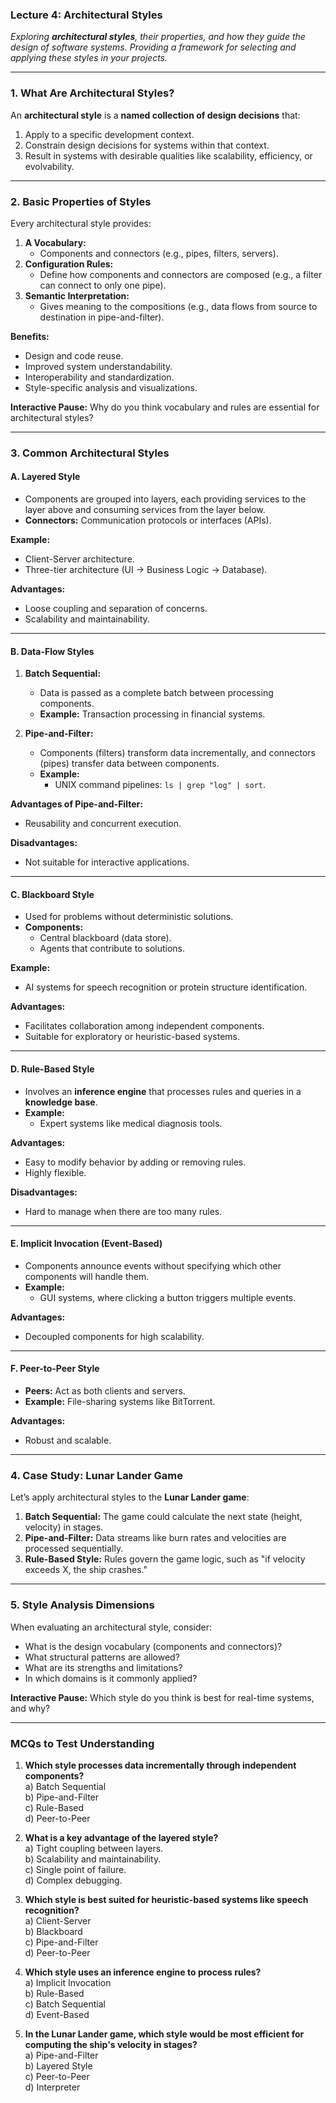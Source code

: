 ### **Lecture 4: Architectural Styles**  
*Exploring **architectural styles**, their properties, and how they guide the design of software systems. Providing a framework for selecting and applying these styles in your projects.*

---

### **1. What Are Architectural Styles?**  
An **architectural style** is a **named collection of design decisions** that:  
1. Apply to a specific development context.  
2. Constrain design decisions for systems within that context.  
3. Result in systems with desirable qualities like scalability, efficiency, or evolvability.  

---

### **2. Basic Properties of Styles**  
Every architectural style provides:  
1. **A Vocabulary:**  
   - Components and connectors (e.g., pipes, filters, servers).  
2. **Configuration Rules:**  
   - Define how components and connectors are composed (e.g., a filter can connect to only one pipe).  
3. **Semantic Interpretation:**  
   - Gives meaning to the compositions (e.g., data flows from source to destination in pipe-and-filter).  

**Benefits:**  
- Design and code reuse.  
- Improved system understandability.  
- Interoperability and standardization.  
- Style-specific analysis and visualizations.  

**Interactive Pause:** Why do you think vocabulary and rules are essential for architectural styles?  

---

### **3. Common Architectural Styles**  

#### **A. Layered Style**  
- Components are grouped into layers, each providing services to the layer above and consuming services from the layer below.  
- **Connectors:** Communication protocols or interfaces (APIs).  

**Example:**  
- Client-Server architecture.  
- Three-tier architecture (UI → Business Logic → Database).  

**Advantages:**  
- Loose coupling and separation of concerns.  
- Scalability and maintainability.  

---

#### **B. Data-Flow Styles**  

1. **Batch Sequential:**  
   - Data is passed as a complete batch between processing components.  
   - **Example:** Transaction processing in financial systems.  

2. **Pipe-and-Filter:**  
   - Components (filters) transform data incrementally, and connectors (pipes) transfer data between components.  
   - **Example:**  
     - UNIX command pipelines: `ls | grep "log" | sort`.  

**Advantages of Pipe-and-Filter:**  
- Reusability and concurrent execution.  

**Disadvantages:**  
- Not suitable for interactive applications.  

---

#### **C. Blackboard Style**  
- Used for problems without deterministic solutions.  
- **Components:**  
  - Central blackboard (data store).  
  - Agents that contribute to solutions.  

**Example:**  
- AI systems for speech recognition or protein structure identification.  

**Advantages:**  
- Facilitates collaboration among independent components.  
- Suitable for exploratory or heuristic-based systems.  

---

#### **D. Rule-Based Style**  
- Involves an **inference engine** that processes rules and queries in a **knowledge base**.  
- **Example:**  
  - Expert systems like medical diagnosis tools.  

**Advantages:**  
- Easy to modify behavior by adding or removing rules.  
- Highly flexible.  

**Disadvantages:**  
- Hard to manage when there are too many rules.  

---

#### **E. Implicit Invocation (Event-Based)**  
- Components announce events without specifying which other components will handle them.  
- **Example:**  
  - GUI systems, where clicking a button triggers multiple events.  

**Advantages:**  
- Decoupled components for high scalability.  

---

#### **F. Peer-to-Peer Style**  
- **Peers:** Act as both clients and servers.  
- **Example:** File-sharing systems like BitTorrent.  

**Advantages:**  
- Robust and scalable.  

---

### **4. Case Study: Lunar Lander Game**  
Let’s apply architectural styles to the **Lunar Lander game**:  
1. **Batch Sequential:** The game could calculate the next state (height, velocity) in stages.  
2. **Pipe-and-Filter:** Data streams like burn rates and velocities are processed sequentially.  
3. **Rule-Based Style:** Rules govern the game logic, such as "if velocity exceeds X, the ship crashes."  

---

### **5. Style Analysis Dimensions**  
When evaluating an architectural style, consider:  
- What is the design vocabulary (components and connectors)?  
- What structural patterns are allowed?  
- What are its strengths and limitations?  
- In which domains is it commonly applied?  

**Interactive Pause:** Which style do you think is best for real-time systems, and why?  

---

### **MCQs to Test Understanding**

1. **Which style processes data incrementally through independent components?**  
   a) Batch Sequential  
   b) Pipe-and-Filter  
   c) Rule-Based  
   d) Peer-to-Peer  

2. **What is a key advantage of the layered style?**  
   a) Tight coupling between layers.  
   b) Scalability and maintainability.  
   c) Single point of failure.  
   d) Complex debugging.  

3. **Which style is best suited for heuristic-based systems like speech recognition?**  
   a) Client-Server  
   b) Blackboard  
   c) Pipe-and-Filter  
   d) Peer-to-Peer  

4. **Which style uses an inference engine to process rules?**  
   a) Implicit Invocation  
   b) Rule-Based  
   c) Batch Sequential  
   d) Event-Based  

5. **In the Lunar Lander game, which style would be most efficient for computing the ship's velocity in stages?**  
   a) Pipe-and-Filter  
   b) Layered Style  
   c) Peer-to-Peer  
   d) Interpreter  
